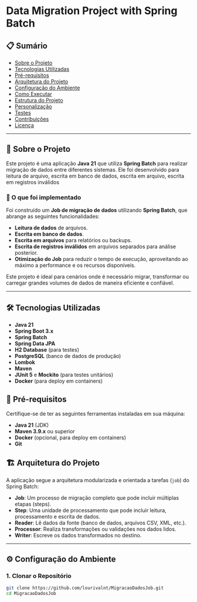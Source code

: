 # Data Migration Project with Spring Batch

## 📋 Sumário
- [Sobre o Projeto](#sobre-o-projeto)
- [Tecnologias Utilizadas](#tecnologias-utilizadas)
- [Pré-requisitos](#pré-requisitos)
- [Arquitetura do Projeto](#arquitetura-do-projeto)
- [Configuração do Ambiente](#configuração-do-ambiente)
- [Como Executar](#como-executar)
- [Estrutura do Projeto](#estrutura-do-projeto)
- [Personalização](#personalização)
- [Testes](#testes)
- [Contribuições](#contribuições)
- [Licença](#licença)

---

## 📌 Sobre o Projeto
Este projeto é uma aplicação **Java 21** que utiliza **Spring Batch** para realizar migração de dados entre diferentes sistemas. Ele foi desenvolvido para leitura de arquivo, escrita em banco de dados, escrita em arquivo, 
escrita em registros inválidos

### 🚀 O que foi implementado
Foi construído um **Job de migração de dados** utilizando **Spring Batch**, que abrange as seguintes funcionalidades:
- **Leitura de dados** de arquivos.
- **Escrita em banco de dados**.
- **Escrita em arquivos** para relatórios ou backups.
- **Escrita de registros inválidos** em arquivos separados para análise posterior.
- **Otimização do Job** para reduzir o tempo de execução, aproveitando ao máximo a performance e os recursos disponíveis.

Este projeto é ideal para cenários onde é necessário migrar, transformar ou carregar grandes volumes de dados de maneira eficiente e confiável.

---

## 🛠️ Tecnologias Utilizadas
- **Java 21**
- **Spring Boot 3.x**
- **Spring Batch**
- **Spring Data JPA**
- **H2 Database** (para testes)
- **PostgreSQL** (banco de dados de produção)
- **Lombok**
- **Maven**
- **JUnit 5** e **Mockito** (para testes unitários)
- **Docker** (para deploy em containers)

## 🔧 Pré-requisitos
Certifique-se de ter as seguintes ferramentas instaladas em sua máquina:
- **Java 21** (JDK)
- **Maven 3.9.x** ou superior
- **Docker** (opcional, para deploy em containers)
- **Git**

## 🏗️ Arquitetura do Projeto
A aplicação segue a arquitetura modularizada e orientada a tarefas (`job`) do Spring Batch:

- **Job**: Um processo de migração completo que pode incluir múltiplas etapas (steps).
- **Step**: Uma unidade de processamento que pode incluir leitura, processamento e escrita de dados.
- **Reader**: Lê dados da fonte (banco de dados, arquivos CSV, XML, etc.).
- **Processor**: Realiza transformações ou validações nos dados lidos.
- **Writer**: Escreve os dados transformados no destino.

---

## ⚙️ Configuração do Ambiente

### 1. Clonar o Repositório
```bash
git clone https://github.com/lourivalnt/MigracaoDadosJob.git
cd MigracaoDadosJob
